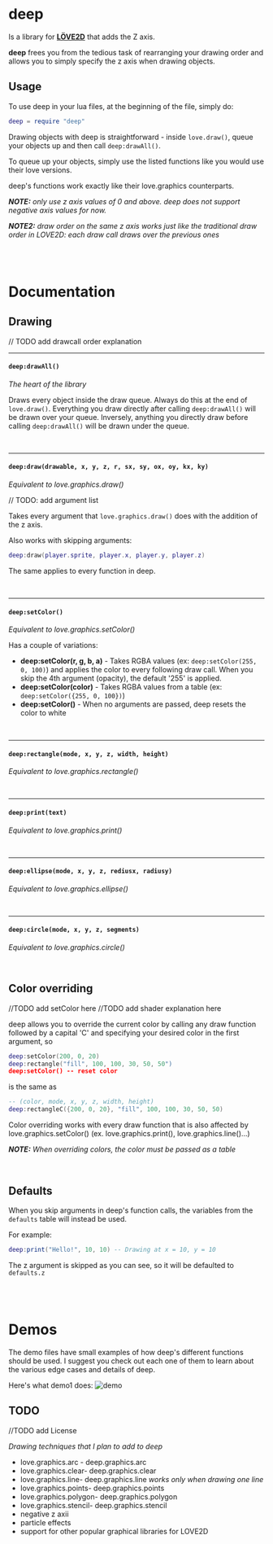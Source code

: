 # deep
Is a library for [**LÖVE2D**](https://love2d.org) that adds the Z axis.

**deep** frees you from the tedious task of rearranging your drawing order and allows you
to simply specify the z axis when drawing objects.


## Usage
To use deep in your lua files, at the beginning of the file, simply do:

```Lua
deep = require "deep"
```

Drawing objects with deep is straightforward - inside `love.draw()`, queue your objects up and 
then call `deep:drawAll()`.

To queue up your objects, simply use the listed functions like you would use their love versions.

deep's functions work exactly like their love.graphics counterparts.

***NOTE:** only use z axis values of 0 and above. deep does not support negative axis values for now.*

***NOTE2:** draw order on the same z axis works just like the traditional draw order in LOVE2D: 
each draw call draws over the previous ones*

<br><br>

# Documentation

## Drawing

// TODO add drawcall order explanation

---
#### `deep:drawAll()`
*The heart of the library*

Draws every object inside the draw queue. Always do this at the end of `love.draw()`.
Everything you draw directly after calling `deep:drawAll()` will be drawn over your queue. 
Inversely, anything you directly draw before calling `deep:drawAll()` will be drawn under the queue.

<br>

---
#### `deep:draw(drawable, x, y, z, r, sx, sy, ox, oy, kx, ky)`
*Equivalent to love.graphics.draw()*

// TODO: add argument list

Takes every argument that `love.graphics.draw()` does with the addition of the z axis.

Also works with skipping arguments:

```Lua
deep:draw(player.sprite, player.x, player.y, player.z)
```

The same applies to every function in deep.

<br>

---
#### `deep:setColor()`
*Equivalent to love.graphics.setColor()*

Has a couple of variations:
* **deep:setColor(r, g, b, a)** - Takes RGBA values (ex: `deep:setColor(255, 0, 100)`) and applies the 
color to every following draw call. When you skip the 4th argument (opacity), the default '255' is 
applied.
* **deep:setColor(color)** - Takes RGBA values from a table (ex: `deep:setColor({255, 0, 100})`)
* **deep:setColor()** - When no arguments are passed, deep resets the color to white

<br>

---
#### `deep:rectangle(mode, x, y, z, width, height)`
*Equivalent to love.graphics.rectangle()*

<br>

---
#### `deep:print(text)`
*Equivalent to love.graphics.print()*

<br>

---
#### `deep:ellipse(mode, x, y, z, rediusx, radiusy)`
*Equivalent to love.graphics.ellipse()*

<br>

---
#### `deep:circle(mode, x, y, z, segments)`
*Equivalent to love.graphics.circle()*

<br>

## Color overriding

//TODO add setColor here
//TODO add shader explanation here

deep allows you to override the current color by calling any draw function followed by a capital
 'C' and specifying your desired color in the first argument, so 

```Lua
deep:setColor(200, 0, 20)
deep:rectangle("fill", 100, 100, 30, 50, 50")
deep:setColor() -- reset color
```

is the same as

```Lua
-- (color, mode, x, y, z, width, height)
deep:rectangleC({200, 0, 20}, "fill", 100, 100, 30, 50, 50) 
```

Color overriding works with every draw function that is also affected by love.graphics.setColor()
(ex. love.graphics.print(), love.graphics.line()...)

***NOTE:** When overriding colors, the color must be passed as a table*

<br>

## Defaults

When you skip arguments in deep's function calls, the variables from the `defaults` table will 
instead be used. 

For example:
```Lua
deep:print("Hello!", 10, 10) -- Drawing at x = 10, y = 10
```

The z argument is skipped as you can see, so it will be defaulted to `defaults.z`

<br><br>

# Demos
The demo files have small examples of how deep's different functions should be used. I suggest 
you check out each one of them to learn about the various edge cases and details of deep.

Here's what demo1 does:
![demo](https://i.imgur.com/jRJXcZL.gif)



## TODO
//TODO add License

*Drawing techniques that I plan to add to deep* 

* love.graphics.arc - deep.graphics.arc
* love.graphics.clear- deep.graphics.clear
* love.graphics.line- deep.graphics.line *works only when drawing one line*
* love.graphics.points- deep.graphics.points
* love.graphics.polygon- deep.graphics.polygon
* love.graphics.stencil- deep.graphics.stencil
* negative z axii
* particle effects
* support for other popular graphical libraries for LOVE2D
